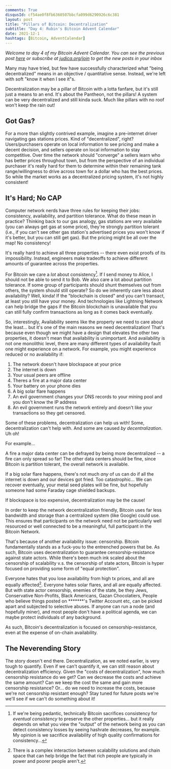 ```yaml
---
comments: True
disqusId: cf54ae0f8fb6360507bbcfa099d6290926c6c381
layout: post
title: "Pillars of Bitcoin: Decentralization"
subtitle: "Day 4: Rubin's Bitcoin Advent Calendar"
date: 2021-12-1
hashtags: [Bitcoin, AdventCalendar]
---
```



_Welcome to day 4 of my Bitcoin Advent Calendar. You can see the previous post
[here](/bitcoin/2021/11/30/advent-3/) or subscribe at
[judica.org/join](https://judica.org/join) to get the new posts in your inbox_

Many may have tried, but few have successfully characterized what "being
decentralized" means in an objective / quantitative sense. Instead, we're left
with soft "know it when I see it"s.

Decentralization may be a pillar of Bitcoin with a lotta fanfare, but it's still
just a means to an end. It's about the Pantheon, not the pillars! A system can
be very decentralized and still kinda suck. Much like pillars with no roof won't
keep the rain out!


## Got Gas?
For a more than slightly contrived example, imagine a pre-internet driver
navigating gas stations prices.  Kind of "decentralized", right?
Users/purchasers operate on local information to see pricing and make a decent
decision, and sellers operate on local information to stay competitive. Over
time the network should "converge" a sellers learn who has better prices
throughout town, but from the perspective of an individual purchaser it's really
hard for them to determine within their remaining tank range/willingness to
drive across town for a dollar who has the best prices. So while the market
works as a decentralized pricing system, it's not highly consistent!


## It's Hard; No CAP

Computer network nerds have three rules for keeping their jobs: consistency,
availability, and partition tolerance. What do these mean in practice? Thinking
back to our gas analogy, gas stations are very available (you can always get gas
at some price), they're strongly partition tolerant (i.e., if you can't see
other gas station's advertised prices you won't know if it's better, but you can
still get gas). But the pricing might be all over the map! No consistency!

It's really hard to achieve all three properties -- there even exist proofs of
its impossibility. Instead, engineers make tradeoffs to achieve different
amounts of guarantee across the properties.

For Bitcoin we care a *lot* about consistency[^pedantic]. If I send money to
Alice, I should not be able to send it to Bob. We also care a lot about
partition tolerance. If some group of participants should shunt themselves out
from others, the system should still operate? So do we inherently care less
about availability? Well, kinda! If the "blockchain is closed" and you can't
transact, at least you still have your money. And technologies like Lightning
Network can help bridge the gaps if the Bitcoin blockchain is unavailable that
you can still fully confirm transactions as long as it comes back eventually.

So, interestingly, Availability seems like the property we need to care about
the least… but it's one of the main reasons we need decentralization! That's
because even though we might have a design that elevates the other two
properties, it doesn't mean that availability is unimportant. And availability
is not one monolithic level, there are many different types of availability
fault one might experience on a network. For example, you might experience
reduced or no availability if:

1. The network doesn't have blockspace at your price
1. The internet is down
1. Your usual peers are offline
1. Theres a fire at a major data center
1. Your battery on your phone dies
1. A big solar flare happens
1. An evil government changes your DNS records to your mining pool and you don't know the IP address
1. An evil government runs the network entirely and doesn't like your transactions so they get censored.

Some of these problems, decentralization can help us with! Some,
decentralization can't help with. And some are caused _by decentralization_. Uh
oh!

For example...

A fire a major data center can be defrayed by being more decentralized -- a fire
can only spread so far! The other data centers should be fine, since Bitcoin is
partition tolerant, the overall network is available.

If a big solar flare happens, there's not much *any* of us can do if all the
internet is down and our devices got fried. Too catastrophic… We can recover
eventually, your metal seed plates will be fine, but hopefully someone had some
Faraday cage shielded backups.

If blockspace is too expensive, decentralization may be the cause!

In order to keep the network decentralization friendly, Bitcoin uses far less
bandwidth and storage than a centralized system (like Google) could use. This
ensures that participants on the network need not be particularly well resourced
or well connected to be a meaningful, full participant in the Bitcoin Network.

That's because of another availability issue: censorship. Bitcoin fundamentally
stands as a fuck-you to the entrenched powers that be. As such, Bitcoin uses
decentralization to guarantee censorship-resistance against state actors. While
there's been much ink scaled about the censorship of scalability v.s. the
censorship of state actors, Bitcoin is hyper focused on providing some form of
"equal protection".

Everyone hates that you lose availability from high tx prices, and all are
equally affected[^arguably]. Everyone hates solar flares, and all are equally
affected. But with state actor censorship, enemies of the state, be they Jews,
Conservative Non-Profits, Black Americans, Gazan Chocolatiers, People who
believe things posted on \*\*\*\*\*\*\*'s Twitter Account etc, can be picked
apart and subjected to selective abuses.  If anyone can run a node (and
hopefully miner), and most people don't have a political agenda, we can maybe
protect individuals of any background.


As such, Bitcoin's decentralization is focused on censorship-resistance, even at
the expense of on-chain availability.


## The Neverending Story
The story doesn't end there. Decentralization, as we noted earlier, is very
tough to quantify. Even if we can't quantify it, we can still reason about
decentralization efficiency. Given the "costs of decentralization", how much
censorship resistance do we get? Can we decrease the costs and achieve the same
amount?  Can we keep the cost the same and gain more censorship resistance?
Or... do we need to increase the costs, because we're not censorship resistant
enough? Stay tuned for future posts we're we'll see if we can't do something
about it!


[^pedantic]: If we're being pedantic, technically Bitcoin sacrifices consistency for _eventual consistency_ to preserve the other properties... but it really depends on what you view the "output" of the network being as you can detect consistency losses by seeing hashrate decreases, for example. My opinion is we sacrifice availability of high quality confirmations for consistency...
[^arguably]: There is a complex interaction between scalability solutions and chain space that can help bridge the fact that rich people are typically in power and poorer people aren't.